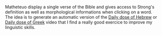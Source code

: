 Matheteuo display a single verse of the Bible and gives  access to Strong's definition as well as morphological informations when clicking on a word.
The idea is to generate an automatic version of the [Daily dose of Hebrew](http://dailydoseofhebrew.com/) or  [Daily dose of Greek](https://dailydoseofgreek.com/) video that I  find a really good exercice to improve my linguistic skills.
